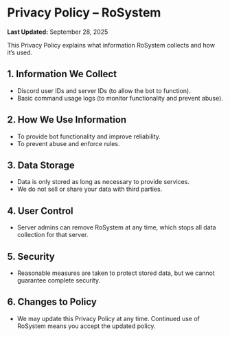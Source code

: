 # Privacy Policy – RoSystem
**Last Updated:** September 28, 2025  

This Privacy Policy explains what information RoSystem collects and how it’s used.  

## 1. Information We Collect
- Discord user IDs and server IDs (to allow the bot to function).
- Basic command usage logs (to monitor functionality and prevent abuse).

## 2. How We Use Information
- To provide bot functionality and improve reliability.
- To prevent abuse and enforce rules.

## 3. Data Storage
- Data is only stored as long as necessary to provide services.
- We do not sell or share your data with third parties.

## 4. User Control
- Server admins can remove RoSystem at any time, which stops all data collection for that server.

## 5. Security
- Reasonable measures are taken to protect stored data, but we cannot guarantee complete security.

## 6. Changes to Policy
- We may update this Privacy Policy at any time. Continued use of RoSystem means you accept the updated policy.
